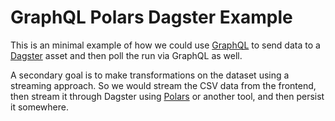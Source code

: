 GraphQL Polars Dagster Example
==============================

This is an minimal example of how we could use [GraphQL](graphql.org)
to send data to a [Dagster](dagster.io) asset and then poll the run
via GraphQL as well.

A secondary goal is to make transformations on the dataset using a
streaming approach. So we would stream the CSV data from the frontend,
then stream it through Dagster using [Polars](pola.rs) or another
tool, and then persist it somewhere.
